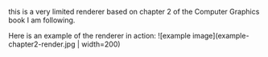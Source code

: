 this is a very limited renderer based on chapter 2 of the Computer 
Graphics book I am following. 

Here is an example of the renderer in action:
![example image](example-chapter2-render.jpg | width=200)